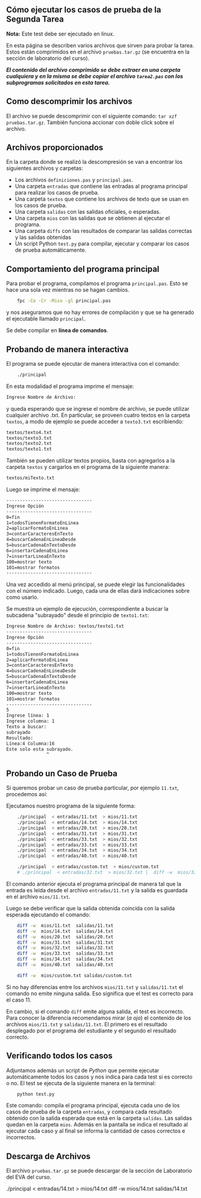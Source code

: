 

## Cómo ejecutar los casos de prueba de la Segunda Tarea

**Nota:**  Este test debe ser ejecutado en linux.

En esta página se describen varios archivos que sirven para probar la
tarea. Estos están comprimidos en el archivo `pruebas.tar.gz` (se
encuentra en la sección de laboratorio del curso).

***El contenido del archivo comprimido se debe extraer en una carpeta
cualquiera y en la misma se debe copiar el archivo `tarea2.pas` con los
subprogramas solicitados en esta tarea.***

## Como descomprimir los archivos

El archivo se puede descomprimir con el siguiente comando: `tar xzf pruebas.tar.gz`.
También funciona accionar con doble click sobre el archivo.

## Archivos proporcionados

En la carpeta donde se realizó la descompresión se van a encontrar los siguientes archivos y carpetas:

-    Los archivos `definiciones.pas` y `principal.pas`.
-    Una carpeta  `entradas` que contiene las entradas al programa principal para realizar los casos de prueba.
-    Una carpeta  `textos` que contiene los archivos de texto que se usan en los casos de prueba.
-    Una carpeta  `salidas` con las salidas oficiales, o esperadas.
-    Una carpeta  `mios` con las salidas que se obtienen al ejecutar el programa.
-    Una carpeta  `diffs` con las resultados de comparar las salidas correctas y las salidas obtenidas
-    Un script Python `test.py` para compilar, ejecutar y comparar los casos de prueba automáticamente.


## Comportamiento del programa principal

 Para probar el programa, compilamos el programa `principal.pas`. 
 Esto se hace una sola vez mientras no se hagan cambios.

```bash
    fpc -Co -Cr -Miso -gl principal.pas
```

y nos aseguramos que no hay errores de compilación y que se ha generado el ejecutable llamado `principal`.

Se debe compilar en **línea de comandos**.

## Probando de manera interactiva

El programa se puede ejecutar de manera interactiva con el comando:

```bash
    ./principal
```

En esta modalidad el programa imprime el mensaje:
```bash
Ingrese Nombre de Archivo:
```
y queda esperando que se ingrese el nombre de archivo, se puede utilizar cualquier archivo .txt. 
En particular, se proveen cuatro textos en la carpeta `textos`, a modo de ejemplo se puede acceder a `texto3.txt` escribiendo:
```bash
textos/texto4.txt
textos/texto3.txt
textos/texto2.txt
textos/texto1.txt
```

También se pueden utilizar textos propios, basta con agregarlos a la carpeta `textos` y cargarlos en el programa de la siguiente manera:

```bash
textos/miTexto.txt
```

Luego se imprime el mensaje: 
```bash
--------------------------------
Ingrese Opción
--------------------------------
0=fin
1=todosTienenFormatoEnLinea
2=aplicarFormatoEnLinea
3=contarCaracteresEnTexto
4=buscarCadenaEnLineaDesde
5=buscarCadenaEnTextoDesde
6=insertarCadenaEnLinea
7=insertarLineaEnTexto
100=mostrar texto
101=mostrar formatos
--------------------------------
```
Una vez accedido al menú principal, se puede elegir las funcionalidades con el número indicado. Luego, cada una de ellas dará indicaciones
sobre como usarlo.

Se muestra un ejemplo de ejecución, correspondiente a buscar la subcadena "subrayado" desde el principio de `texto1.txt`:

```bash
Ingrese Nombre de Archivo: textos/texto1.txt
--------------------------------
Ingrese Opción
--------------------------------
0=fin
1=todosTienenFormatoEnLinea
2=aplicarFormatoEnLinea
3=contarCaracteresEnTexto
4=buscarCadenaEnLineaDesde
5=buscarCadenaEnTextoDesde
6=insertarCadenaEnLinea
7=insertarLineaEnTexto
100=mostrar texto
101=mostrar formatos
--------------------------------
5
Ingrese línea: 1
Ingrese columna: 1
Texto a buscar:
subrayado
Resultado:
Línea:4 Columna:16
Este solo esta subrayado.
               ^
```


## Probando un Caso de Prueba

Si queremos probar un caso de prueba particular, por ejemplo  `11.txt`, procedemos así:

Ejecutamos nuestro programa de la siguiente forma:

```bash
    ./principal  < entradas/11.txt  > mios/11.txt
    ./principal  < entradas/14.txt  > mios/14.txt
    ./principal  < entradas/20.txt  > mios/20.txt
    ./principal  < entradas/31.txt  > mios/31.txt
    ./principal  < entradas/33.txt  > mios/32.txt
    ./principal  < entradas/33.txt  > mios/33.txt
    ./principal  < entradas/34.txt  > mios/34.txt
    ./principal  < entradas/40.txt  > mios/40.txt

    ./principal  < entradas/custom.txt  > mios/custom.txt
    # ./principal  < entradas/32.txt  > mios/32.txt |  diff -w  mios/32.txt  salidas/32.txt 
```

El comando anterior ejecuta el programa principal de manera tal que la
entrada es leída desde el archivo `entradas/11.txt` y la salida es
guardada en el archivo `mios/11.txt`.

Luego se debe verificar que la salida obtenida coincida con la salida esperada ejecutando el comando:

```bash
    diff -w  mios/11.txt  salidas/11.txt 
    diff -w  mios/14.txt  salidas/14.txt 
    diff -w  mios/20.txt  salidas/20.txt 
    diff -w  mios/31.txt  salidas/31.txt 
    diff -w  mios/32.txt  salidas/32.txt 
    diff -w  mios/33.txt  salidas/33.txt 
    diff -w  mios/34.txt  salidas/34.txt 
    diff -w  mios/40.txt  salidas/40.txt 

    diff -w  mios/custom.txt salidas/custom.txt
```

Si no hay diferencias entre los archivos `mios/11.txt` y `salidas/11.txt` el comando no emite ninguna salida.
Eso significa que el test es correcto para el caso 11.

En cambio, si el comando `diff` emite alguna salida, el test es incorrecto. Para conocer la diferencia
recomendamos mirar (*a ojo*) el contenido de los archivos `mios/11.txt` y `salidas/11.txt`. 
El primero es el resultado desplegado por el programa del estudiante y el segundo el resultado correcto.

## Verificando todos los casos

Adjuntamos además un script de *Python* que permite ejecutar
automáticamente todos los casos y nos indica para cada test si es
correcto o no. El test se ejecuta de la siguiente manera en la
terminal:

```python
    python test.py
```

Este comando: compila el programa principal, ejecuta cada uno de los
casos de prueba de la carpeta `entradas`, y compara cada resultado
obtenido con la salida esperada que está en la carpeta `salidas`. 
Las salidas quedan en la
carpeta `mios`.
Además en la
pantalla se indica el resultado al ejecutar cada caso y al final se
informa la cantidad de casos correctos e incorrectos.

## Descarga de Archivos

El archivo `pruebas.tar.gz` se puede descargar de la sección de Laboratorio del EVA del curso.


./principal  < entradas/14.txt  > mios/14.txt
    diff -w  mios/14.txt  salidas/14.txt 